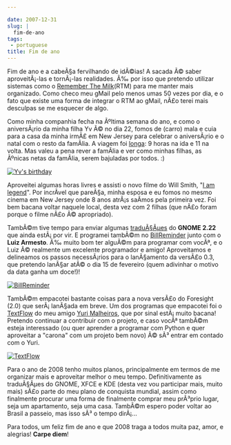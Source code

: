 ```yaml
---

date: 2007-12-31
slug: |
  fim-de-ano
tags:
 - portuguese
title: Fim de ano
---
```


Fim de ano e a cabeÃ§a fervilhando de idÃ©ias! A sacada Ã© saber
aproveitÃ¡-las e tornÃ¡-las realidades. Ã‰ por isso que pretendo
utilizar sistemas como o [Remember The
Milk](http://www.rememberthemilk.com/)(RTM) para me manter mais
organizado. Como checo meu gMail pelo menos umas 50 vezes por dia, e o
fato que existe uma forma de integrar o RTM ao gMail, nÃ£o terei mais
desculpas se me esquecer de algo.

Como minha companhia fecha na Ãºltima semana do ano, e como o
aniversÃ¡rio da minha filha Yv Ã© no dia 22, fomos de (carro) mala e
cuia para a casa da minha irmÃ£ em New Jersey para celebrar o
aniversÃ¡rio e o natal com o resto da famÃ­lia. A viagem foi
[longa](http://maps.google.com/maps?f=q&hl=en&geocode=&time=&date=&ttype=&q=27514+to+07603&sll=35.2082,-85.89237&sspn=0.01101,0.017381&ie=UTF8&z=7&om=1):
9 horas na ida e 11 na volta. Mas valeu a pena rever a famÃ­lia e ver
como minhas filhas, as Ãºnicas netas da famÃ­lia, serem bajuladas por
todos. :)

[![Yv\'s
birthday](http://farm3.static.flickr.com/2079/2152917112_9d72c87410_o.jpg)](http://www.flickr.com/photos/ogmaciel/2152917112/)

Aproveitei algumas horas livres e assisti o novo filme do Will Smith,
"[I am legend](http://www.imdb.com/title/tt0480249/)". Por incrÃ­vel que
pareÃ§a, minha esposa e eu fomos no mesmo cinema em New Jersey onde 8
anos atrÃ¡s saÃ­mos pela primeira vez. Foi bem bacana voltar naquele
local, desta vez com 2 filhas (que nÃ£o foram porque o filme nÃ£o Ã©
apropriado).

TambÃ©m tive tempo para enviar algumas
[traduÃ§Ãµes](http://bugzilla.gnome.org/describeuser.cgi?login=ogmaciel%40gnome.org)
do **GNOME 2.22** que ainda estÃ¡ por vir. E programei tambÃ©m no
[BillReminder](http://sourceforge.net/projects/billreminder) junto com o
**Luiz Armesto**. Ã‰ muito bom ter alguÃ©m para programar com vocÃª, e o
Luiz Ã© realmente um excelente programador e amigo! Aproveitamos e
delineamos os passos necessÃ¡rios para o lanÃ§amento da versÃ£o 0.3, que
pretendo lanÃ§ar atÃ© o dia 15 de fevereiro (quem adivinhar o motivo da
data ganha um doce!)!

[![BillReminder](http://farm3.static.flickr.com/2284/2153135726_6aa0941925.jpg)](http://www.flickr.com/photos/ogmaciel/2153135726/)

TambÃ©m empacotei bastante coisas para a nova versÃ£o do Foresight (2.0)
que serÃ¡ lanÃ§ada em breve. Um dos programas que empacotei foi o
[TextFlow](http://sourceforge.net/projects/textflow) do meu amigo [Yuri
Malheiros](http://ylog.blogspot.com/), que por sinal estÃ¡ muito bacana!
Pretendo continuar a contribuir com o projeto, e caso vocÃª tambÃ©m
esteja interessado (ou quer aprender a programar com Python e quer
aproveitar a "carona" com um projeto bem novo) Ã© sÃ³ entrar em contado
com o Yuri.

[![TextFlow](http://farm3.static.flickr.com/2285/2152340049_7c668d34f2.jpg)](http://www.flickr.com/photos/ogmaciel/2152340049/)

Para o ano de 2008 tenho muitos planos, principalmente em termos de me
organizar mais e aproveitar melhor o meu tempo. Definitivamente as
traduÃ§Ãµes do GNOME, XFCE e KDE (desta vez vou participar mais, muito
mais) sÃ£o parte do meu plano de conquista mundial, assim como
finalmente procurar uma forma de finalmente comprar meu prÃ³prio lugar,
seja um apartamento, seja uma casa. TambÃ©m espero poder voltar ao
Brasil a passeio, mas isso sÃ³ o tempo dirÃ¡...

Para todos, um feliz fim de ano e que 2008 traga a todos muita paz,
amor, e alegrias! **Carpe diem**!
